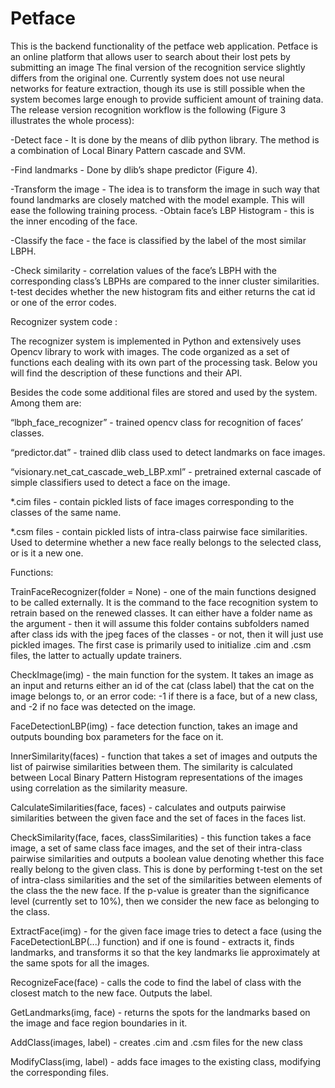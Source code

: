 # Petface
This is the backend functionality of the petface web application. Petface is an online platform that allows user to search about their lost pets by submitting an image
The final version of the recognition service slightly differs from the original one. Currently system does not use neural networks for feature extraction, though its use is still possible when the system becomes large enough to provide sufficient amount of training data. The release version recognition workflow is the following (Figure 3 illustrates the whole process):

-Detect face - It is done by the means of dlib python library. The method is a combination of Local Binary Pattern cascade and SVM.

-Find landmarks - Done by dlib’s shape predictor (Figure 4).

-Transform the image - The idea is to transform the image in such way that found landmarks are closely matched with the model example. This will ease the following training process.
-Obtain face’s LBP Histogram - this is the inner encoding of the face.

-Classify the face - the face is classified by the label of the most similar LBPH.

-Check similarity - correlation values of the face’s LBPH with the corresponding class’s LBPHs are compared to the inner cluster similarities. t-test decides whether the new histogram fits and either returns the cat id or one of the error codes.

Recognizer system code : 

The recognizer system is implemented in Python and extensively uses Opencv library to work with images. The code organized as a set of functions each dealing with its own part of the processing task. Below you will find the description of these functions and their API.

Besides the code some additional files are stored and used by the system. Among them are:

“lbph_face_recognizer” - trained opencv class for recognition of faces’ classes.

“predictor.dat” - trained dlib class used to detect landmarks on face images.

“visionary.net_cat_cascade_web_LBP.xml” - pretrained external cascade of simple classifiers used to detect a face on the image.

*.cim files - contain pickled lists of face images corresponding to the classes of the same name.

*.csm files - contain pickled lists of intra-class pairwise face similarities. Used to determine whether a new face really belongs to the selected class, or is it a new one.

Functions: 

TrainFaceRecognizer(folder = None) - one of the main functions designed to be called externally. It is the command to the face recognition system to retrain based on the renewed classes. It can either have a folder name as the argument - then it will assume this folder contains subfolders named after class ids with the jpeg faces of the classes - or not, then it will just use pickled images. The first case is primarily used to initialize .cim and .csm files, the latter to actually update trainers.

CheckImage(img) - the main function for the system. It takes an image as an input and returns either an id of the cat (class label) that the cat on the image belongs to, or an error code: -1 if there is a face, but of a new class, and -2 if no face was detected on the image.

FaceDetectionLBP(img) - face detection function, takes an image and outputs bounding box parameters for the face on it.

InnerSimilarity(faces) - function that takes a set of images and outputs the list of pairwise similarities between them. The similarity is calculated between Local Binary Pattern Histogram representations of the images using correlation as the similarity measure.

CalculateSimilarities(face, faces) - calculates and outputs pairwise similarities between the given face and the set of faces in the faces list.

CheckSimilarity(face, faces, classSimilarities) - this function takes a face image, a set of same class face images, and the set of their intra-class pairwise similarities and outputs a boolean value denoting whether this face really belong to the given class. This is done by performing t-test on the set of intra-class similarities and the set of the similarities between elements of the class the the new face. If the p-value is greater than the significance level (currently set to 10%), then we consider the new face as belonging to the class.

ExtractFace(img) - for the given face image tries to detect a face (using the FaceDetectionLBP(...) function) and if one is found - extracts it, finds landmarks, and transforms it so that the key landmarks lie approximately at the same spots for all the images.

RecognizeFace(face) - calls the code to find the label of class with the closest match to the new face. Outputs the label.

GetLandmarks(img, face) - returns the spots for the landmarks based on the image and face region boundaries in it.

AddClass(images, label) - creates .cim and .csm files for the new class

ModifyClass(img, label) - adds face images to the existing class, modifying the corresponding files.
